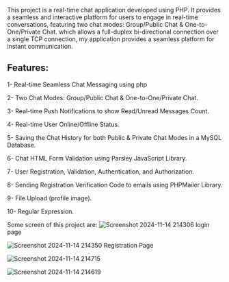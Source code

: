 This project is a real-time chat application developed using PHP. It provides a seamless and interactive platform for users to engage in real-time conversations, featuring two chat modes: 
Group/Public Chat & One-to-One/Private Chat.  which allows a full-duplex bi-directional connection over a single TCP connection, my application
provides a seamless platform for instant communication.

## Features:
1- Real-time Seamless Chat Messaging using php

2- Two Chat Modes: Group/Public Chat & One-to-One/Private Chat.

3- Real-time Push Notifications to show Read/Unread Messages Count.

4- Real-time User Online/Offline Status.

5- Saving the Chat History for both Public & Private Chat Modes in a MySQL Database.

6- Chat HTML Form Validation using Parsley JavaScript Library.

7- User Registration, Validation, Authentication, and Authorization.

8- Sending Registration Verification Code to emails using PHPMailer Library.

9- File Upload (profile image).

10- Regular Expression.

Some screen of this project are:
![Screenshot 2024-11-14 214306](https://github.com/user-attachments/assets/7be57208-d375-4116-9a2c-7adf9a4325ad)
login page

![Screenshot 2024-11-14 214350](https://github.com/user-attachments/assets/570c1873-627c-4c60-bcbc-11a527fb934a)
Registration Page

![Screenshot 2024-11-14 214715](https://github.com/user-attachments/assets/70366817-4cd4-496f-8d77-a5dfdbcd96d9)

![Screenshot 2024-11-14 214619](https://github.com/user-attachments/assets/d9eae83f-4fb7-4527-bde9-652d3ba954f4)
